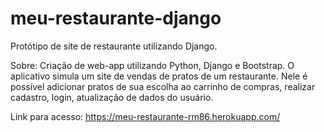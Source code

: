 # meu-restaurante-django

Protótipo de site de restaurante utilizando Django.

Sobre:
Criação de web-app utilizando Python, Django e Bootstrap.
O aplicativo simula um site de vendas de pratos de um restaurante.
Nele é possível adicionar pratos de sua escolha ao carrinho de compras,
realizar cadastro, login, atualização de dados do usuário.

Link para acesso:
https://meu-restaurante-rm86.herokuapp.com/
